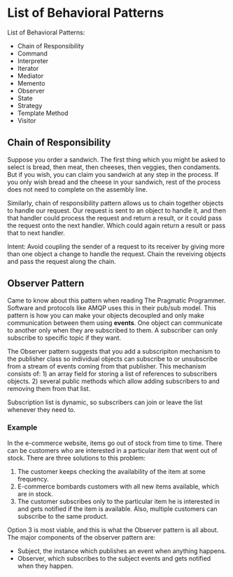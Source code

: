 # List of Behavioral Patterns

List of Behavioral Patterns:

- Chain of Responsibility
- Command
- Interpreter
- Iterator
- Mediator
- Memento
- Observer
- State
- Strategy
- Template Method
- Visitor

## Chain of Responsibility

Suppose you order a sandwich. The first thing which you might be asked to select is bread, then meat, then cheeses, then veggies, then condaments. But if you wish, you can claim you sandwich at any step in the process. If you only wish bread and the cheese in your sandwich, rest of the process does not need to complete on the assembly line.

Similarly, chain of responsibility pattern allows us to chain together objects to handle our request. Our request is sent to an object to handle it, and then that handler could process the request and return a result, or it could pass the request onto the next handler. Which could again return a result or pass that to next handler. 

Intent: Avoid coupling the sender of a request to its receiver by giving more than one object a change to handle the request. Chain the reveiving objects and pass the request along the chain.


## Observer Pattern

Came to know about this pattern when reading The Pragmatic Programmer. Software and protocols like AMQP uses this in their pub/sub model. This pattern is how you can make your objects decoupled and only make communication between them using **events**. One object can communicate to another only when they are subscribed to them. A subscriber can only subscribe to specific topic if they want. 

The Observer pattern suggests that you add a subscripiton mechanism to the publisher class so individual objects can subscribe to or unsubscribe from a stream of events coming from that publisher. This mechanism consists of: 1) an array field for storing a list of references to subscribers objects. 2) several public methods which allow adding subscribers to and removing them from that list. 

Subscription list is dynamic, so subscribers can join or leave the list whenever they need to. 

### Example

In the e-commerce website, items go out of stock from time to time. There can be customers who are interested in a particular item that went out of stock. There are three solutions to this problem: 

1. The customer keeps checking the availability of the item at some frequency. 
2. E-commerce bombards customers with all new items available, which are in stock. 
3. The customer subscribes only to the particular item he is interested in and gets notified if the item is available. Also, multiple customers can subscribe to the same product. 

Option 3 is most viable, and this is what the Observer pattern is all about. The major components of the observer pattern are:

- Subject, the instance which publishes an event when anything happens. 
- Observer, which subscribes to the subject events and gets notified when they happen. 
